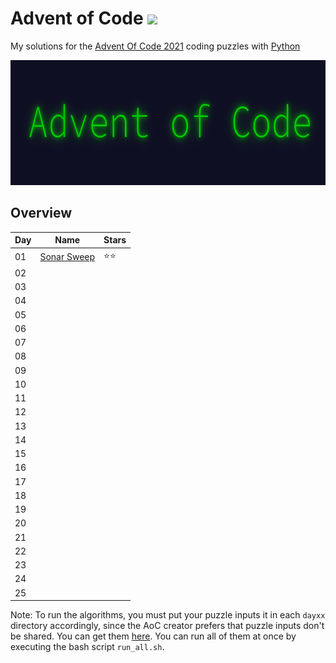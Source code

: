 # Advent of Code <img src="https://skillicons.dev/icons?i=python"/>
My solutions for the [Advent Of Code 2021](https://adventofcode.com/2021) coding puzzles with [Python](https://www.python.org/)

<img src="header.png" height="200px"/>

## Overview
| Day | Name                                                             | Stars |
| --- | ---------------------------------------------------------------- | ----- |
| 01  | [Sonar Sweep](https://adventofcode.com/2021/day/1)               | ⭐⭐ |
| 02  |                                                                  |       |
| 03  |                                                                  |       |
| 04  |                                                                  |       | 
| 05  |                                                                  |       |
| 06  |                                                                  |       |
| 07  |                                                                  |       |
| 08  |                                                                  |       |
| 09  |                                                                  |       |
| 10  |                                                                  |       |
| 11  |                                                                  |       |
| 12  |                                                                  |       |
| 13  |                                                                  |       |
| 14  |                                                                  |       |
| 15  |                                                                  |       |
| 16  |                                                                  |       |
| 17  |                                                                  |       |
| 18  |                                                                  |       |
| 19  |                                                                  |       |
| 20  |                                                                  |       |
| 21  |                                                                  |       |
| 22  |                                                                  |       |
| 23  |                                                                  |       |
| 24  |                                                                  |       |
| 25  |                                                                  |       |

Note: To run the algorithms, you must put your puzzle inputs it in each ```dayxx``` directory accordingly, since the AoC creator prefers that puzzle inputs don't be shared. You can get them [here](https://adventofcode.com/2021). You can run all of them at once by executing the bash script ```run_all.sh```.

